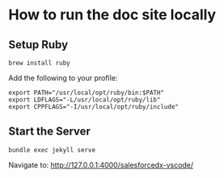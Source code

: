 # How to run the doc site locally

## Setup Ruby

```
brew install ruby
```

Add the following to your profile:

```
export PATH="/usr/local/opt/ruby/bin:$PATH"
export LDFLAGS="-L/usr/local/opt/ruby/lib"
export CPPFLAGS="-I/usr/local/opt/ruby/include"
```

## Start the Server

```
bundle exec jekyll serve
```

Navigate to: http://127.0.0.1:4000/salesforcedx-vscode/
